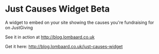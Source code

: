 Just Causes Widget  Beta
==================

A widget to embed on your site showing the causes you're fundraising for on JustGiving

See it in action at http://blog.lombaard.co.uk

Get it here: http://blog.lombaard.co.uk/just-causes-widget

<script type="text/javascript" id="just-causes-7575d464-bbe5-447d-9b4e-e71f4a141fff">(function(){function async_load(){var s=document.createElement('script');s.type='text/javascript';s.async=true;var theUrl='https://just-causes-widget.azurewebsites.net/just-causes-1.0.0.js?jgaccount=YWx3eW5AanVzdGdpdmluZy5jb20=';s.src=theUrl+(theUrl.indexOf("?") >= 0 ? "&" : "?")+'ref='+encodeURIComponent(window.location.href);var embedder=document.getElementById('just-causes-7575d464-bbe5-447d-9b4e-e71f4a141fff');embedder.parentNode.insertBefore(s,embedder);}if(window.attachEvent){window.attachEvent('onload',async_load);}else{window.addEventListener('load',async_load,false);}})();</script>

